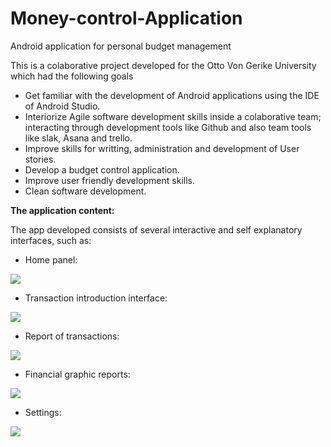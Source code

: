 # Money-control-Application
Android application for personal budget management

This is a colaborative project developed for the Otto Von Gerike University which had the following goals

- Get familiar with the development of Android applications using the IDE of Android Studio.
- Interiorize Agile software development skills inside a colaborative team; interacting through development tools like Github and also team tools like slak, Asana and trello.
- Improve skills for writting, administration and development of User stories.
- Develop a budget control application.
- Improve user friendly development skills.
- Clean software development.

**The application content:**

The app developed consists of several interactive and self explanatory interfaces, such as:

- Home panel:

![](Images/Home.png)

- Transaction introduction interface:

![](Images/TransactionRecord.png)

- Report of transactions:

![](Images/TransactionReport.png)

- Financial graphic reports:

![](Images/PieReport.png)

- Settings:

![](Images/Settings.png)
